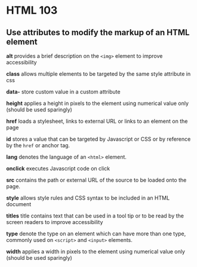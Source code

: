 # HTML 103

## Use attributes to modify the markup of an HTML element

**alt**
provides a brief description on the `<img>` element to improve accessibility

**class**
allows multiple elements to be targeted by the same style attribute in css

**data-<someCustomAttribute>**
store custom value in a custom attribute

**height**
applies a height in pixels to the element using numerical value only (should be used sparingly)

**href**
loads a stylesheet, links to external URL or links to an element on the page

**id**
stores a value that can be targeted by Javascript or CSS or by reference by the `href` or anchor tag.

**lang**
denotes the language of an `<html>` element.

**onclick**
executes Javascript code on click

**src**
contains the path or external URL of the source to be loaded onto the page.

**style**
allows style rules and CSS syntax to be included in an HTML document

**titles**
title contains text that can be used in a tool tip or to be read by the screen readers to improve accessibility

**type**
denote the type on an element which can have more than one type, commonly used on `<script>` and `<input>` elements.

**width**
applies a width in pixels to the element using numerical value only (should be used sparingly)
